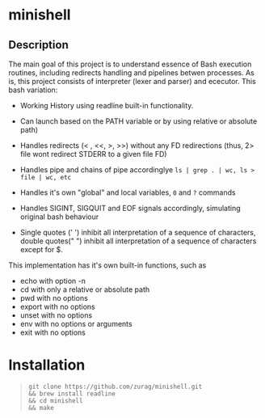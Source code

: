 # minishell

## Description

The main goal of this project is to understand essence of Bash execution routines, including redirects handling and pipelines betwen processes. As is, this project consists of interpreter (lexer and parser) and ececutor. This bash variation:

-   Working History using readline built-in functionality.
    
-   Can launch based on the PATH variable or by using relative or absolute path)
    
-   Handles redirects (< , <<, >, >>) without any FD redirections (thus, 2> file wont redirect STDERR to a given file FD)
    
-   Handles pipe and chains of pipe accordinglye `ls | grep . | wc, ls > file | wc, etc`
    
-   Handles it's own "global" and local variables, `0` and `?` commands
    
-   Handles SIGINT, SIGQUIT and EOF signals accordingly, simulating original bash behaviour
    
-   Single quotes (' ') inhibit all interpretation of a sequence of characters, double quotes(" ") inhibit all interpretation of a sequence of characters except for $.

This implementation has it's own built-in functions, such as
-   echo with option -n
-   cd with only a relative or absolute path
-   pwd with no options
-   export with no options
-   unset with no options
-   env with no options or arguments
-   exit with no options

# Installation

> ```
> git clone https://github.com/zurag/minishell.git
> && brew install readline
> && cd minishell 
> && make
> ```
